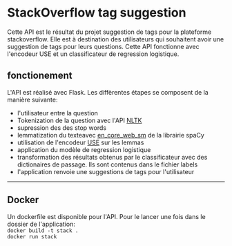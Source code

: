 # StackOverflow tag suggestion

Cette API est le résultat du projet suggestion de tags pour la plateforme stackoverflow. Elle est à destination des utilisateurs qui souhaitent avoir une suggestion de tags pour leurs questions. Cette API fonctionne avec l'encodeur USE et un classificateur de regression logistique.
## fonctionement 
L'API est réalisé avec Flask. Les diffèrentes étapes se composent de la manière suivante:
  - l'utilisateur entre la question
  - Tokenization de la question avec l'API [NLTK](https://www.nltk.org/)
  - supression des des stop words
  - lemmatization du texteavec [en_core_web_sm](https://spacy.io/models/en#en_core_web_sm) de la librairie spaCy
  - utilisation de l'encodeur [USE](https://tfhub.dev/google/collections/universal-sentence-encoder/1) sur les lemmas
  - application du modèle de regression logistique 
  - transformation des résultats obtenus par le classificateur avec des dictionaires de passage. Ils sont contenus dans le fichier labels 
  - l'application renvoie une suggestions de tags pour l'utilisateur
---
## Docker
Un dockerfile est disponible pour l'API. Pour le lancer une fois dans le dossier de l'application:\
`docker build -t stack .`\
`docker run stack`
